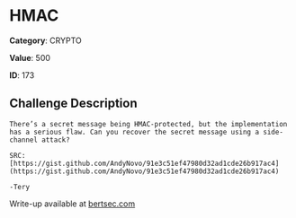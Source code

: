 # HMAC
**Category**: CRYPTO

**Value**: 500

**ID**: 173

## Challenge Description
```
There’s a secret message being HMAC-protected, but the implementation has a serious flaw. Can you recover the secret message using a side-channel attack?

SRC: [https://gist.github.com/AndyNovo/91e3c51ef47980d32ad1cde26b917ac4](https://gist.github.com/AndyNovo/91e3c51ef47980d32ad1cde26b917ac4)

-Tery
```

Write-up available at [bertsec.com](https://bertsec.com)
